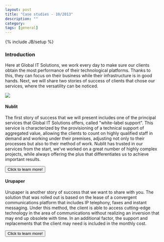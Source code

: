 ```yaml
---
layout: post
title: "Case studies - 10/2013"
description: ""
category:
tags: [general]
---
```

{% include JB/setup %}

### Introduction

<p>Here at Global IT Solutions, we work every day to make sure our clients obtain the most performance of their technological platforms. Thanks to this, they can focus on their business while their infrastructure is in good hands. Next, we will share two stories of success of clients that chose our services, where the versatility can be noticed.</p>

<div class="space"></div>
<div class="row">
  <div class="col-md-2">
  </div>
  <div class="col-md-10">
    <img class="img-rounded" style="float: center" src="http://globalitss.com/images/blog/success-10-2013/success.jpg"/>
  </div>
  <div class="col-md-2">
  </div>
</div>

<div class="space"></div>

#### Nublit

<p>The first story of success that we will present includes one of the principal services that Global IT Solutions offers, called "white-label support". This service is characterized by the provisioning of a technical support of aggregated value, allowing the clients to count on highly qualified staff in demand and working under their premises, adjusting not only to their processes but also to their method of work. Nublit has trusted in our services from the start, we've worked on a great number of highly complex projects, while always offering the plus that differentiates us to achieve important results.</p>

<div class="space"></div>

<div class="text-center">
  <div class="btn-group">
    <a href="/success/nublit/"><button type="button" class="btn btn-warning">Click to learn more!</button></a>
  </div>
</div>

<div class="space"></div>

#### Urupaper

<p>Urupaper is another story of success that we want to share with you. The solution that was rolled out is based on the lease of a convergent communications platform that includes IP telephony, faxes and instant messaging. Under this method, the client is able to access cutting-edge technology in the area of communications without realizing an inversion that may end up obsolete with time. In an additional factor, the support and replacements that the client may need is included in the monthly cost.</p>

<div class="space"></div>

<div class="text-center">
  <div class="btn-group">
    <a href="/success/urupaper/"><button type="button" class="btn btn-warning">Click to learn more!</button></a>
  </div>
</div>
